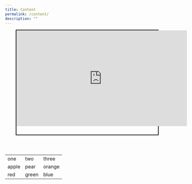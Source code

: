```yaml
---
title: Content
permalink: /content/
description: ""
---
```

<p style="margin-left: 2.5em;padding: 0 7em 2em 0;border-width: 2px; border-color: black; border-style:solid;">
<iframe width="560" height="315" src="https://www.youtube.com/embed/yRh-dzrI4Z4" title="YouTube video player" frameborder="0" allow="accelerometer; autoplay; clipboard-write; encrypted-media; gyroscope; picture-in-picture" allowfullscreen></iframe>
	</p>

<br>
<br>

<table>
  <tr>
    <td>one</td>
    <td>two</td>
    <td>three</td>
  </tr>
  <tr>
    <td>apple</td>
    <td>pear</td>
    <td>orange</td>
  </tr>
  <tr>
    <td>red</td>
    <td>green</td>
    <td>blue</td>
  </tr>
</table>